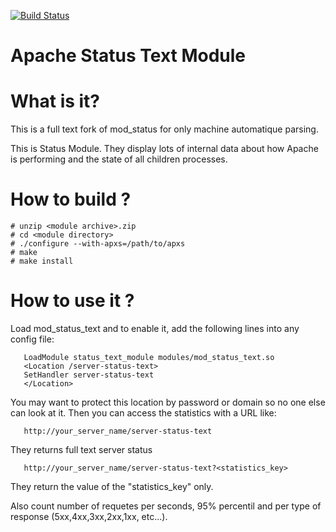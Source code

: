 [![Build Status](https://travis-ci.org/ZenProjects/Apache-Status-Text-Module.svg?branch=master)](https://travis-ci.org/ZenProjects/Apache-Status-Text-Module)

Apache Status Text Module
=========================

# What is it?

   This is a full text fork of mod_status for only machine automatique parsing.

   This is Status Module.  They display lots of internal data about how Apache is
   performing and the state of all children processes.

# How to build ? #

```
# unzip <module archive>.zip
# cd <module directory>
# ./configure --with-apxs=/path/to/apxs
# make
# make install
```

# How to use it ?

   Load mod_status_text and to enable it, add the following lines into any config file:

```
   LoadModule status_text_module modules/mod_status_text.so
   <Location /server-status-text>
   SetHandler server-status-text
   </Location>
```

   You may want to protect this location by password or domain so no one
   else can look at it.  Then you can access the statistics with a URL like:

```
   http://your_server_name/server-status-text
```

   They returns full text server status

```
   http://your_server_name/server-status-text?<statistics_key>
```

   They return the value of the "statistics_key" only.
   
   Also count number of requetes per seconds, 95% percentil and per type of response (5xx,4xx,3xx,2xx,1xx, etc...).
   
